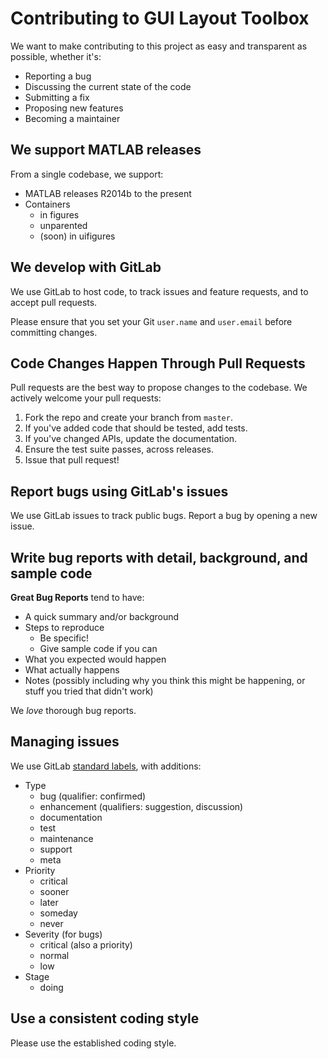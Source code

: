 # Contributing to GUI Layout Toolbox
We want to make contributing to this project as easy and transparent as possible, whether it's:

- Reporting a bug
- Discussing the current state of the code
- Submitting a fix
- Proposing new features
- Becoming a maintainer

## We support MATLAB releases
From a single codebase, we support:

- MATLAB releases R2014b to the present
- Containers
  - in figures
  - unparented
  - (soon) in uifigures

## We develop with GitLab
We use GitLab to host code, to track issues and feature requests, and to accept pull requests.

Please ensure that you set your Git `user.name` and `user.email` before committing changes.

## Code Changes Happen Through Pull Requests
Pull requests are the best way to propose changes to the codebase. We actively welcome your pull requests:

1. Fork the repo and create your branch from `master`.
2. If you've added code that should be tested, add tests.
3. If you've changed APIs, update the documentation.
4. Ensure the test suite passes, across releases.
5. Issue that pull request!

## Report bugs using GitLab's issues
We use GitLab issues to track public bugs. Report a bug by opening a new issue.

## Write bug reports with detail, background, and sample code
**Great Bug Reports** tend to have:

- A quick summary and/or background
- Steps to reproduce
  - Be specific!
  - Give sample code if you can
- What you expected would happen
- What actually happens
- Notes (possibly including why you think this might be happening, or stuff you tried that didn't work)

We *love* thorough bug reports.

## Managing issues
We use GitLab [standard labels](https://gitlab.com/gitlab-org/gitlab/-/issues/17563), with additions:

- Type
  - bug (qualifier: confirmed)
  - enhancement (qualifiers: suggestion, discussion)
  - documentation
  - test
  - maintenance
  - support
  - meta
- Priority
  - critical
  - sooner
  - later
  - someday
  - never
- Severity (for bugs)
  - critical (also a priority)
  - normal
  - low
- Stage
  - doing

## Use a consistent coding style
Please use the established coding style.